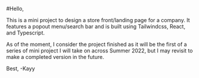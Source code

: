 #Hello,

This is a mini project to design a store front/landing page for a company. 
It features a popout menu/search bar and is built using Tailwindcss, React, and Typescript.

As of the moment, I consider the project finished as it will be the first of a series of mini project I will take on across Summer 2022,
but I may revisit to make a completed version in the future.

Best,
-Kayy
